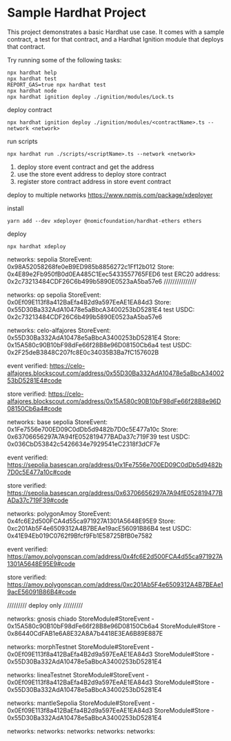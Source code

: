 # Sample Hardhat Project

This project demonstrates a basic Hardhat use case. It comes with a sample contract, a test for that contract, and a Hardhat Ignition module that deploys that contract.

Try running some of the following tasks:

```shell
npx hardhat help
npx hardhat test
REPORT_GAS=true npx hardhat test
npx hardhat node
npx hardhat ignition deploy ./ignition/modules/Lock.ts
```



deploy contract
```shell
npx hardhat ignition deploy ./ignition/modules/<contractName>.ts --network <network>
```

run scripts
```shell
npx hardhat run ./scripts/<scriptName>.ts --network <network>
```



1. deploy store event contract and get the address
2. use the store event address to deploy store contract
3. register store contract address in store event contract

deploy to multiple networks
https://www.npmjs.com/package/xdeployer

install
```
yarn add --dev xdeployer @nomicfoundation/hardhat-ethers ethers
```

deploy
```
npx hardhat xdeploy
```

networks: sepolia
StoreEvent: 0x98A52058268fe0eB9ED985b8856272c1Ff12b012
Store: 0x4E89e2Fb950fB0d0EA485C1Eec5433557765FED6
test ERC20 address: 0x2c73213484CDF26C6b499b5890E0523aA5ba57e6
///////////////

networks: op sepolia
StoreEvent: 0x0Ef09E113f8a412BaEfa4B2d9a597EeAE1EA84d3
Store: 0x55D30Ba332AdA10478e5aBbcA3400253bD5281E4
test USDC: 0x2c73213484CDF26C6b499b5890E0523aA5ba57e6

networks: celo-alfajores
StoreEvent: 0x55D30Ba332AdA10478e5aBbcA3400253bD5281E4
Store: 0x15A580c90B10bF98dFe66f28B8e96D08150Cb6a4
test USDC: 0x2F25deB3848C207fc8E0c34035B3Ba7fC157602B

event verified:
https://celo-alfajores.blockscout.com/address/0x55D30Ba332AdA10478e5aBbcA3400253bD5281E4#code

store verified:
https://celo-alfajores.blockscout.com/address/0x15A580c90B10bF98dFe66f28B8e96D08150Cb6a4#code

networks: base sepolia
StoreEvent: 0x1Fe7556e700ED09C0dDb5d9482b7D0c5E477a10c
Store: 0x63706656297A7A94fE052819477BADa37c719F39
test USDC: 0x036CbD53842c5426634e7929541eC2318f3dCF7e

event verified:
https://sepolia.basescan.org/address/0x1Fe7556e700ED09C0dDb5d9482b7D0c5E477a10c#code

store verified:
https://sepolia.basescan.org/address/0x63706656297A7A94fE052819477BADa37c719F39#code


networks: polygonAmoy
StoreEvent: 0x4fc6E2d500FCA4d55ca971927A1301A5648E95E9
Store: 0xc201Ab5F4e6509312A4B7BEAe19acE56091B86B4
test USDC: 0x41E94Eb019C0762f9Bfcf9Fb1E58725BfB0e7582

event verified:
https://amoy.polygonscan.com/address/0x4fc6E2d500FCA4d55ca971927A1301A5648E95E9#code

store verified:
https://amoy.polygonscan.com/address/0xc201Ab5F4e6509312A4B7BEAe19acE56091B86B4#code

///////// deploy only /////////

networks: gnosis chiado
StoreModule#StoreEvent - 0x15A580c90B10bF98dFe66f28B8e96D08150Cb6a4
StoreModule#Store - 0x86440CdFAB1e6A8E32A8A7b4418E3EA6B89E887E

networks: morphTestnet
StoreModule#StoreEvent - 0x0Ef09E113f8a412BaEfa4B2d9a597EeAE1EA84d3
StoreModule#Store - 0x55D30Ba332AdA10478e5aBbcA3400253bD5281E4

networks: lineaTestnet
StoreModule#StoreEvent - 0x0Ef09E113f8a412BaEfa4B2d9a597EeAE1EA84d3
StoreModule#Store - 0x55D30Ba332AdA10478e5aBbcA3400253bD5281E4

networks: mantleSepolia
StoreModule#StoreEvent - 0x0Ef09E113f8a412BaEfa4B2d9a597EeAE1EA84d3
StoreModule#Store - 0x55D30Ba332AdA10478e5aBbcA3400253bD5281E4


networks:
networks:
networks:
networks:
networks: